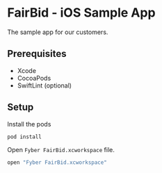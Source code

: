 # FairBid - iOS Sample App

The sample app for our customers.


## Prerequisites

* Xcode
* CocoaPods
* SwiftLint (optional)


## Setup

Install the pods

```sh
pod install
```

Open `Fyber FairBid.xcworkspace` file.

```sh
open "Fyber FairBid.xcworkspace"
```
